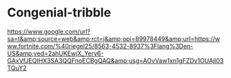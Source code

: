 # Congenial-tribble
https://www.google.com/url?sa=t&amp;source=web&amp;rct=j&amp;opi=89978449&amp;url=https://www.fortnite.com/%40riegel25/8563-4532-8937%3Flang%3Den-US&amp;ved=2ahUKEwjX_Yery6-GAxVfJEQIHX3SA3QQFnoECBgQAQ&amp;usg=AOvVaw1xn1gFZDv1OUAjl03TQuY2
